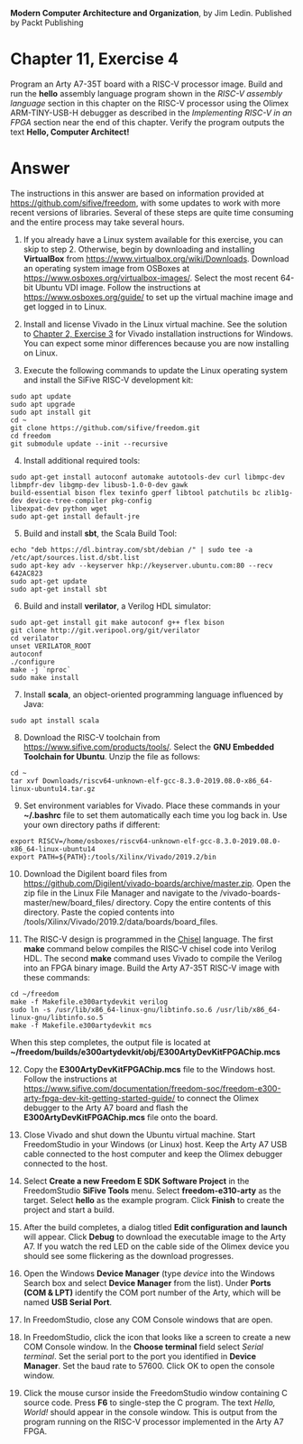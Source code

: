 __Modern Computer Architecture and Organization__, by Jim Ledin. Published by Packt Publishing
# Chapter 11, Exercise 4

Program an Arty A7-35T board with a RISC-V processor image. Build and run the **hello** assembly language program shown in the *RISC-V assembly language* section in this chapter on the RISC-V processor using the Olimex ARM-TINY-USB-H debugger as described in the *Implementing RISC-V in an FPGA* section near the end of this chapter. Verify the program outputs the text **Hello, Computer Architect!**

# Answer
The instructions in this answer are based on information provided at https://github.com/sifive/freedom, with some updates to work with more recent versions of libraries. Several of these steps are quite time consuming and the entire process may take several hours.

1. If you already have a Linux system available for this exercise, you can skip to step 2. Otherwise, begin by downloading and installing **VirtualBox** from https://www.virtualbox.org/wiki/Downloads. Download an operating system image from OSBoxes at https://www.osboxes.org/virtualbox-images/. Select the most recent 64-bit Ubuntu VDI image. Follow the instructions at https://www.osboxes.org/guide/ to set up the virtual machine image and get logged in to Linux.

1. Install and license Vivado in the Linux virtual machine. See the solution to [Chapter 2, Exercise 3](../../Chapter%20%202%20-%20Digital%20Logic/Answers%20to%20Exercises/Ex__3_vhdl_setup.md) for Vivado installation instructions for Windows. You can expect some minor differences because you are now installing on Linux.

1. Execute the following commands to update the Linux operating system and install the SiFive RISC-V development kit:
```
sudo apt update
sudo apt upgrade
sudo apt install git
cd ~
git clone https://github.com/sifive/freedom.git
cd freedom
git submodule update --init --recursive
```

4. Install additional required tools:
```
sudo apt-get install autoconf automake autotools-dev curl libmpc-dev libmpfr-dev libgmp-dev libusb-1.0-0-dev gawk
build-essential bison flex texinfo gperf libtool patchutils bc zlib1g-dev device-tree-compiler pkg-config
libexpat-dev python wget
sudo apt-get install default-jre
```

5. Build and install **sbt**, the Scala Build Tool:
```
echo "deb https://dl.bintray.com/sbt/debian /" | sudo tee -a /etc/apt/sources.list.d/sbt.list
sudo apt-key adv --keyserver hkp://keyserver.ubuntu.com:80 --recv 642AC823
sudo apt-get update
sudo apt-get install sbt
```

6. Build and install **verilator**, a Verilog HDL simulator:
```
sudo apt-get install git make autoconf g++ flex bison
git clone http://git.veripool.org/git/verilator
cd verilator
unset VERILATOR_ROOT
autoconf
./configure
make -j `nproc`
sudo make install
```

7. Install **scala**, an object-oriented programming language influenced by Java:
```
sudo apt install scala
```

8. Download the RISC-V toolchain from https://www.sifive.com/products/tools/. Select the **GNU Embedded Toolchain for Ubuntu**. Unzip the file as follows:
```
cd ~
tar xvf Downloads/riscv64-unknown-elf-gcc-8.3.0-2019.08.0-x86_64-linux-ubuntu14.tar.gz
```

9. Set environment variables for Vivado. Place these commands in your **~/.bashrc** file to set them automatically each time you log back in. Use your own directory paths if different:
```
export RISCV=/home/osboxes/riscv64-unknown-elf-gcc-8.3.0-2019.08.0-x86_64-linux-ubuntu14
export PATH=${PATH}:/tools/Xilinx/Vivado/2019.2/bin
```

10. Download the Digilent board files from https://github.com/Digilent/vivado-boards/archive/master.zip. Open the zip file in the Linux File Manager and navigate to the /vivado-boards-master/new/board_files/ directory. Copy the entire contents of this directory. Paste the copied contents into /tools/Xilinx/Vivado/2019.2/data/boards/board_files.

11. The RISC-V design is programmed in the [Chisel](https://www.chisel-lang.org/) language. The first **make** command below compiles the RISC-V chisel code into Verilog HDL. The second **make** command uses Vivado to compile the Verilog into an FPGA binary image. Build the Arty A7-35T RISC-V image with these commands:
```
cd ~/freedom
make -f Makefile.e300artydevkit verilog
sudo ln -s /usr/lib/x86_64-linux-gnu/libtinfo.so.6 /usr/lib/x86_64-linux-gnu/libtinfo.so.5
make -f Makefile.e300artydevkit mcs
```

When this step completes, the output file is located at **~/freedom/builds/e300artydevkit/obj/E300ArtyDevKitFPGAChip.mcs**

12. Copy the **E300ArtyDevKitFPGAChip.mcs** file to the Windows host. Follow the instructions at  https://www.sifive.com/documentation/freedom-soc/freedom-e300-arty-fpga-dev-kit-getting-started-guide/ to connect the Olimex debugger to the Arty A7 board and flash the **E300ArtyDevKitFPGAChip.mcs** file onto the board.

13. Close Vivado and shut down the Ubuntu virtual machine. Start FreedomStudio in your Windows (or Linux) host. Keep the Arty A7 USB cable connected to the host computer and keep the Olimex debugger connected to the host.

14. Select **Create a new Freedom E SDK Software Project** in the FreedomStudio **SiFive Tools** menu. Select **freedom-e310-arty** as the target. Select **hello** as the example program. Click **Finish** to create the project and start a build.

15. After the build completes, a dialog titled **Edit configuration and launch** will appear. Click **Debug** to download the executable image to the Arty A7. If you watch the red LED on the cable side of the Olimex device you should see some flickering as the download progresses.

16. Open the Windows **Device Manager** (type *device* into the Windows Search box and select **Device Manager** from the list). Under **Ports (COM & LPT)** identify the COM port number of the Arty, which will be named **USB Serial Port**.

17. In FreedomStudio, close any COM Console windows that are open.

18. In FreedomStudio, click the icon that looks like a screen to create a new COM Console window. In the **Choose terminal** field select *Serial terminal*. Set the serial port to the port you identified in **Device Manager**. Set the baud rate to 57600. Click OK to open the console window.

19. Click the mouse cursor inside the FreedomStudio window containing C source code. Press **F6** to single-step the C program. The text *Hello, World!* should appear in the console window. This is output from the program running on the RISC-V processor implemented in the Arty A7 FPGA.
